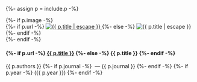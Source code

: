 {%- assign p = include.p -%}
<article class="pub-card">
  {%- if p.image -%}
    <div class="pub-card-media">
      {%- if p.url -%}
        <a href="{{ p.url }}" target="_blank" rel="noopener">
          <img src="{{ p.image | relative_url }}" alt="{{ p.title | escape }}">
        </a>
      {%- else -%}
        <img src="{{ p.image | relative_url }}" alt="{{ p.title | escape }}">
      {%- endif -%}
    </div>
  {%- endif -%}

  <div class="pub-card-body">
    <h4 class="pub-card-title">
      {%- if p.url -%}
        <a href="{{ p.url }}" target="_blank" rel="noopener">{{ p.title }}</a>
      {%- else -%}
        {{ p.title }}
      {%- endif -%}
    </h4>
    <div class="pub-card-meta">
      <span class="pub-card-authors">{{ p.authors }}</span>
      {%- if p.journal -%}
        &nbsp;—&nbsp;<span class="pub-card-journal">{{ p.journal }}</span>
      {%- endif -%}
      {%- if p.year -%}
        <span class="pub-card-year">({{ p.year }})</span>
      {%- endif -%}
    </div>
  </div>
</article>
